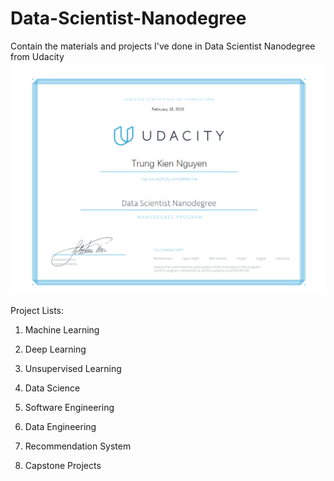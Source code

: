 # Data-Scientist-Nanodegree
Contain the materials and projects I've done in Data Scientist Nanodegree from Udacity
![Certificate](Trung_Kien_Nguyen_Certificate.png)

Project Lists:

1. Machine Learning

2. Deep Learning

3. Unsupervised Learning

4. Data Science

5. Software Engineering 

6. Data Engineering

7. Recommendation System 

8. Capstone Projects
